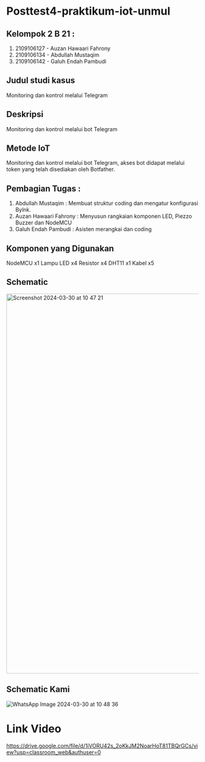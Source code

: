 # Posttest4-praktikum-iot-unmul

## Kelompok 2 B 21 :
1. 2109106127 - Auzan Hawaari Fahrony
2. 2109106134 - Abdullah Mustaqim
3. 2109106142 - Galuh Endah Pambudi

## Judul studi kasus

Monitoring dan kontrol melalui Telegram

## Deskripsi

Monitoring dan kontrol melalui bot Telegram

## Metode IoT

Monitoring dan kontrol melalui bot Telegram, akses bot didapat melalui token yang telah disediakan oleh Botfather.

## Pembagian Tugas :
1. Abdullah Mustaqim : Membuat struktur coding dan mengatur konfigurasi Bylnk. 
2. Auzan Hawaari Fahrony : Menyusun rangkaian komponen LED, Piezzo Buzzer dan NodeMCU 
3. Galuh Endah Pambudi : Asisten merangkai dan coding

## Komponen yang Digunakan

NodeMCU x1
Lampu LED x4
Resistor x4
DHT11 x1
Kabel x5

## Schematic
<img width="996" alt="Screenshot 2024-03-30 at 10 47 21" src="https://github.com/auzanhawaar1/Posttest4-praktikum-iot-unmul/assets/113401118/95a381f1-489a-4642-a5f3-326ff3c84868">

## Schematic Kami
![WhatsApp Image 2024-03-30 at 10 48 36](https://github.com/auzanhawaar1/Posttest4-praktikum-iot-unmul/assets/113401118/c6ff6352-961e-4848-b53e-c41d6a98fae5)

# Link Video
https://drive.google.com/file/d/1iVORU42s_2oKkJM2NoarHoT81TBQrGCs/view?usp=classroom_web&authuser=0 

